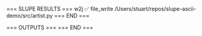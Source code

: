 === SLUPE RESULTS ===
w2j ✅ file_write /Users/stuart/repos/slupe-ascii-demo/src/artist.py
=== END ===

=== OUTPUTS ===
=== END ===